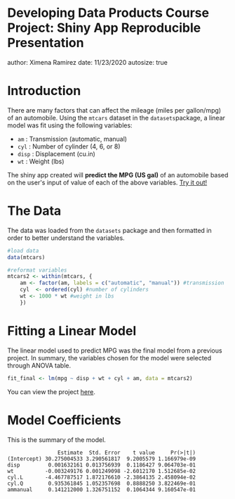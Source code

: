 Developing Data Products Course Project: Shiny App Reproducible Presentation
========================================================
author: Ximena Ramirez
date: 11/23/2020
autosize: true

Introduction
========================================================

There are many factors that can affect the mileage (miles per gallon/mpg) of an automobile. Using the `mtcars` dataset in the `datasets`package, a linear model was fit using the following variables:

- `am` : Transmission (automatic, manual)
- `cyl` : Number of cylinder (4, 6, or 8)
- `disp` : Displacement (cu.in)
- `wt` : Weight (lbs)

The shiny app created will **predict the MPG (US gal)** of an automobile based on the user's input of value of each of the above variables. [Try it out!](https://ximenalr.shinyapps.io/firstshinyapp/)

The Data 
========================================================

The data was loaded from the `datasets` package and then formatted in order to better understand the variables.


```r
#load data
data(mtcars)

#reformat variables
mtcars2 <- within(mtcars, {
    am <- factor(am, labels = c("automatic", "manual")) #transmission
    cyl  <- ordered(cyl) #number of cylinders
    wt <- 1000 * wt #weight in lbs
    })
```

Fitting a Linear Model
========================================================

The linear model used to predict MPG was the final model from a previous project. In summary, the variables chosen for the model were selected through ANOVA table.


```r
fit_final <- lm(mpg ~ disp + wt + cyl + am, data = mtcars2)
```
You can view the project [here](https://rpubs.com/ximenalr/regmodels_mtcars).

Model Coefficients
========================================================

This is the summary of the model.

```
                Estimate  Std. Error    t value     Pr(>|t|)
(Intercept) 30.275004533 3.290561817  9.2005579 1.166979e-09
disp         0.001632161 0.013756939  0.1186427 9.064703e-01
wt          -0.003249176 0.001249098 -2.6012170 1.512685e-02
cyl.L       -4.467787517 1.872176610 -2.3864135 2.458094e-02
cyl.Q        0.935361845 1.052357698  0.8888250 3.822469e-01
ammanual     0.141212000 1.326751152  0.1064344 9.160547e-01
```
